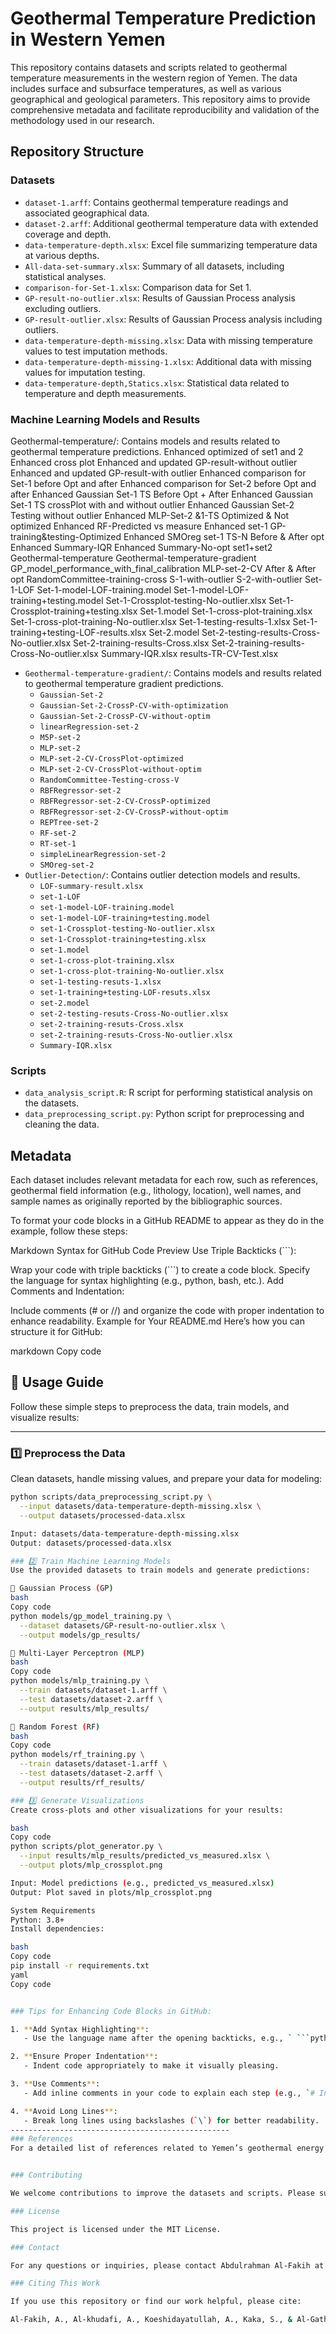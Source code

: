 # Geothermal Temperature Prediction in Western Yemen

This repository contains datasets and scripts related to geothermal temperature measurements in the western region of Yemen. The data includes surface and subsurface temperatures, as well as various geographical and geological parameters. This repository aims to provide comprehensive metadata and facilitate reproducibility and validation of the methodology used in our research.

## Repository Structure

### Datasets

- `dataset-1.arff`: Contains geothermal temperature readings and associated geographical data.
- `dataset-2.arff`: Additional geothermal temperature data with extended coverage and depth.
- `data-temperature-depth.xlsx`: Excel file summarizing temperature data at various depths.
- `All-data-set-summary.xlsx`: Summary of all datasets, including statistical analyses.
- `comparison-for-Set-1.xlsx`: Comparison data for Set 1.
- `GP-result-no-outlier.xlsx`: Results of Gaussian Process analysis excluding outliers.
- `GP-result-outlier.xlsx`: Results of Gaussian Process analysis including outliers.
- `data-temperature-depth-missing.xlsx`: Data with missing temperature values to test imputation methods.
- `data-temperature-depth-missing-1.xlsx`: Additional data with missing values for imputation testing.
- `data-temperature-depth,Statics.xlsx`: Statistical data related to temperature and depth measurements.

### Machine Learning Models and Results

Geothermal-temperature/: Contains models and results related to geothermal temperature predictions.
Enhanced optimized of set1 and 2
Enhanced cross plot
Enhanced and updated GP-result-without outlier
Enhanced and updated GP-result-with outlier
Enhanced comparison for Set-1 before Opt and after
Enhanced comparison for Set-2 before Opt and after
Enhanced Gaussian Set-1 TS Before Opt + After
Enhanced Gaussian Set-1 TS crossPlot with and without outlier
Enhanced Gaussian Set-2 Testing without outlier
Enhanced MLP-Set-2 &1-TS Optimized & Not optimized
Enhanced RF-Predicted vs measure
Enhanced set-1 GP-training&testing-Optimized
Enhanced SMOreg set-1 TS-N Before & After opt
Enhanced Summary-IQR
Enhanced Summary-No-opt set1+set2
Geothermal-temperature
Geothermal-temperature-gradient
GP_model_performance_with_final_calibration
MLP-set-2-CV After & After opt
RandomCommittee-training-cross
S-1-with-outlier
S-2-with-outlier
Set-1-LOF
Set-1-model-LOF-training.model
Set-1-model-LOF-training+testing.model
Set-1-Crossplot-testing-No-outlier.xlsx
Set-1-Crossplot-training+testing.xlsx
Set-1.model
Set-1-cross-plot-training.xlsx
Set-1-cross-plot-training-No-outlier.xlsx
Set-1-testing-results-1.xlsx
Set-1-training+testing-LOF-results.xlsx
Set-2.model
Set-2-testing-results-Cross-No-outlier.xlsx
Set-2-training-results-Cross.xlsx
Set-2-training-results-Cross-No-outlier.xlsx
Summary-IQR.xlsx
results-TR-CV-Test.xlsx

- `Geothermal-temperature-gradient/`: Contains models and results related to geothermal temperature gradient predictions.
    - `Gaussian-Set-2`
    - `Gaussian-Set-2-CrossP-CV-with-optimization`
    - `Gaussian-Set-2-CrossP-CV-without-optim`
    - `linearRegression-set-2`
    - `M5P-set-2`
    - `MLP-set-2`
    - `MLP-set-2-CV-CrossPlot-optimized`
    - `MLP-set-2-CV-CrossPlot-without-optim`
    - `RandomCommittee-Testing-cross-V`
    - `RBFRegressor-set-2`
    - `RBFRegressor-set-2-CV-CrossP-optimized`
    - `RBFRegressor-set-2-CV-CrossP-without-optim`
    - `REPTree-set-2`
    - `RF-set-2`
    - `RT-set-1`
    - `simpleLinearRegression-set-2`
    - `SMOreg-set-2`
- `Outlier-Detection/`: Contains outlier detection models and results.
    - `LOF-summary-result.xlsx`
    - `set-1-LOF`
    - `set-1-model-LOF-training.model`
    - `set-1-model-LOF-training+testing.model`
    - `set-1-Crossplot-testing-No-outlier.xlsx`
    - `set-1-Crossplot-training+testing.xlsx`
    - `set-1.model`
    - `set-1-cross-plot-training.xlsx`
    - `set-1-cross-plot-training-No-outlier.xlsx`
    - `set-1-testing-resuts-1.xlsx`
    - `set-1-training+testing-LOF-resuts.xlsx`
    - `set-2.model`
    - `set-2-testing-resuts-Cross-No-outlier.xlsx`
    - `set-2-training-resuts-Cross.xlsx`
    - `set-2-training-resuts-Cross-No-outlier.xlsx`
    - `Summary-IQR.xlsx`

### Scripts

- `data_analysis_script.R`: R script for performing statistical analysis on the datasets.
- `data_preprocessing_script.py`: Python script for preprocessing and cleaning the data.

## Metadata

Each dataset includes relevant metadata for each row, such as references, geothermal field information (e.g., lithology, location), well names, and sample names as originally reported by the bibliographic sources.


To format your code blocks in a GitHub README to appear as they do in the example, follow these steps:

Markdown Syntax for GitHub Code Preview
Use Triple Backticks (```):

Wrap your code with triple backticks (```) to create a code block.
Specify the language for syntax highlighting (e.g., python, bash, etc.).
Add Comments and Indentation:

Include comments (# or //) and organize the code with proper indentation to enhance readability.
Example for Your README.md
Here’s how you can structure it for GitHub:

markdown
Copy code
## 🚀 Usage Guide

Follow these simple steps to preprocess the data, train models, and visualize results:

---

### 1️⃣ Preprocess the Data
Clean datasets, handle missing values, and prepare your data for modeling:
```bash
python scripts/data_preprocessing_script.py \
  --input datasets/data-temperature-depth-missing.xlsx \
  --output datasets/processed-data.xlsx

Input: datasets/data-temperature-depth-missing.xlsx
Output: datasets/processed-data.xlsx

### 2️⃣ Train Machine Learning Models
Use the provided datasets to train models and generate predictions:

🔹 Gaussian Process (GP)
bash
Copy code
python models/gp_model_training.py \
  --dataset datasets/GP-result-no-outlier.xlsx \
  --output models/gp_results/

🔹 Multi-Layer Perceptron (MLP)
bash
Copy code
python models/mlp_training.py \
  --train datasets/dataset-1.arff \
  --test datasets/dataset-2.arff \
  --output results/mlp_results/

🔹 Random Forest (RF)
bash
Copy code
python models/rf_training.py \
  --train datasets/dataset-1.arff \
  --test datasets/dataset-2.arff \
  --output results/rf_results/

### 3️⃣ Generate Visualizations
Create cross-plots and other visualizations for your results:

bash
Copy code
python scripts/plot_generator.py \
  --input results/mlp_results/predicted_vs_measured.xlsx \
  --output plots/mlp_crossplot.png

Input: Model predictions (e.g., predicted_vs_measured.xlsx)
Output: Plot saved in plots/mlp_crossplot.png

System Requirements
Python: 3.8+
Install dependencies:

bash
Copy code
pip install -r requirements.txt
yaml
Copy code


### Tips for Enhancing Code Blocks in GitHub:

1. **Add Syntax Highlighting**:
   - Use the language name after the opening backticks, e.g., ` ```python ` for Python code, ` ```bash ` for terminal commands.

2. **Ensure Proper Indentation**:
   - Indent code appropriately to make it visually pleasing.

3. **Use Comments**:
   - Add inline comments in your code to explain each step (e.g., `# Input data file`).

4. **Avoid Long Lines**:
   - Break long lines using backslashes (`\`) for better readability.
-------------------------------------------------
### References
For a detailed list of references related to Yemen’s geothermal energy potential, please see the references.txt file.


### Contributing

We welcome contributions to improve the datasets and scripts. Please submit pull requests with clear descriptions of your changes.

### License

This project is licensed under the MIT License.

### Contact

For any questions or inquiries, please contact Abdulrahman Al-Fakih at alja2014ser@gmail.com.

### Citing This Work

If you use this repository or find our work helpful, please cite:

Al-Fakih, A., Al-khudafi, A., Koeshidayatullah, A., Kaka, S., & Al-Gathe, A. (2024). Forecasting geothermal temperature in western Yemen with Bayesian-optimized machine learning regression models. *College of Petroleum Engineering and Geosciences, King Fahd University of Petroleum & Minerals, King Fahd Road, Dhahran, 31261, Eastern Province, Saudi Arabia*; *Faculty of Engineering and IT, Oil, and Gas Engineering Department, Emirates International University, Hadda Street, Sanaa, Yemen*; *Faculty of Engineering and Petroleum, Department of Petroleum Engineering, Hadhramout University, Al-Mukalla, Yemen*.

